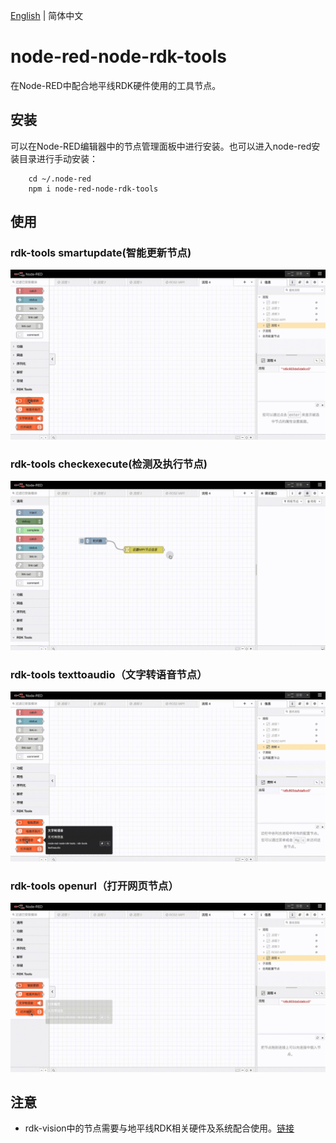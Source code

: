 [English](./rdk_tools/README.md) | 简体中文

# node-red-node-rdk-tools
在Node-RED中配合地平线RDK硬件使用的工具节点。

## 安装
可以在Node-RED编辑器中的节点管理面板中进行安装。也可以进入node-red安装目录进行手动安装：
```
    cd ~/.node-red
    npm i node-red-node-rdk-tools
```
## 使用
    
### rdk-tools smartupdate(智能更新节点)
![智能更新](./images/rdktools_smartupdate.gif)

### rdk-tools checkexecute(检测及执行节点)
![检测及运行](./images/rdktools_checkexecute.gif)

### rdk-tools texttoaudio（文字转语音节点）
![文字转语音](./images/rdktools_tts.gif)

### rdk-tools openurl（打开网页节点）
![打开网页](./images/rdktools_openurl.gif)

## 注意
+ rdk-vision中的节点需要与地平线RDK相关硬件及系统配合使用。[链接](https://developer.horizon.cc/)